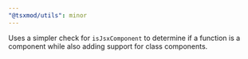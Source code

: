 ```yaml
---
"@tsxmod/utils": minor
---
```


Uses a simpler check for `isJsxComponent` to determine if a function is a component while also adding support for class components.
